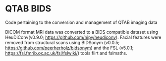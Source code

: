 # QTAB BIDS 
Code pertaining to the conversion and management of QTAB imaging data

DICOM format MRI data was converted to a BIDS compatible dataset using HeuDiConv(v0.9.0; https://github.com/nipy/heudiconv).
Facial features were removed from structural scans using BIDSonym (v0.0.5; https://github.com/peerherholz/bidsonym) and the FSL (v5.0.1; https://fsl.fmrib.ox.ac.uk/fsl/fslwiki/) tools flirt and fslmaths. 
